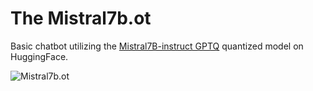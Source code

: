 # The Mistral7b.ot
Basic chatbot utilizing the [Mistral7B-instruct GPTQ](https://huggingface.co/TheBloke/Mistral-7B-Instruct-v0.1-GPTQ) quantized model on HuggingFace.

![Mistral7b.ot](images/mistral7b.ot.png)